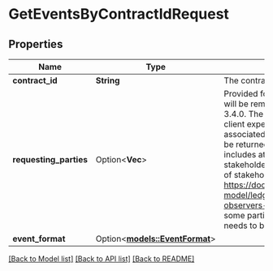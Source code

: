 # GetEventsByContractIdRequest

## Properties

Name | Type | Description | Notes
------------ | ------------- | ------------- | -------------
**contract_id** | **String** | The contract id being queried. Required | 
**requesting_parties** | Option<**Vec<String>**> | Provided for backwards compatibility, it will be removed in the Canton version 3.4.0. The parties whose events the client expects to see. The events associated with the contract id will only be returned if the requesting parties includes at least one party that is a stakeholder of the event. For a definition of stakeholders see https://docs.daml.com/concepts/ledger-model/ledger-privacy.html#contract-observers-and-stakeholders Optional, if some parties specified, event_format needs to be unset. | [optional]
**event_format** | Option<[**models::EventFormat**](EventFormat.md)> |  | [optional]

[[Back to Model list]](../README.md#documentation-for-models) [[Back to API list]](../README.md#documentation-for-api-endpoints) [[Back to README]](../README.md)


